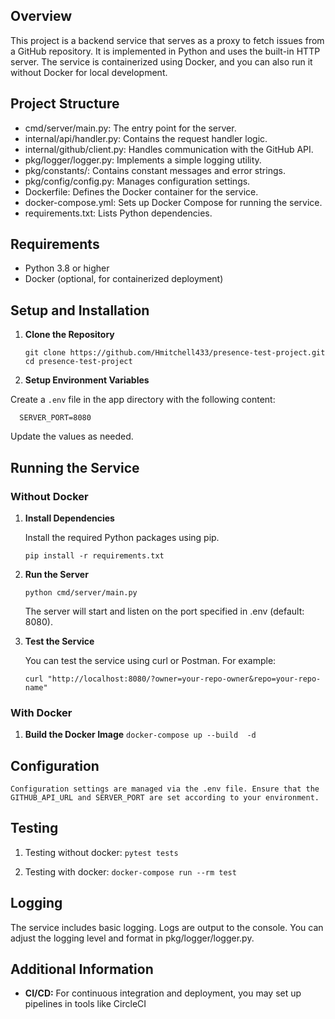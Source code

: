 ## Overview

This project is a backend service that serves as a proxy to fetch issues from a GitHub repository. It is implemented in Python and uses the built-in HTTP server. The service is containerized using Docker, and you can also run it without Docker for local development.

## Project Structure

- cmd/server/main.py: The entry point for the server.
- internal/api/handler.py: Contains the request handler logic.
- internal/github/client.py: Handles communication with the GitHub API.
- pkg/logger/logger.py: Implements a simple logging utility.
- pkg/constants/: Contains constant messages and error strings.
- pkg/config/config.py: Manages configuration settings.
- Dockerfile: Defines the Docker container for the service.
- docker-compose.yml: Sets up Docker Compose for running the service.
- requirements.txt: Lists Python dependencies.

## Requirements

- Python 3.8 or higher
- Docker (optional, for containerized deployment)

## Setup and Installation

1. **Clone the Repository**

    ```git clone https://github.com/Hmitchell433/presence-test-project.git```
    ```cd presence-test-project```

2. **Setup Environment Variables**

  Create a `.env` file in the app directory with the following content:

  ```
    SERVER_PORT=8080
  ```

  Update the values as needed.

## Running the Service

### Without Docker

1. **Install Dependencies**

    Install the required Python packages using pip.

    ```pip install -r requirements.txt```

2. **Run the Server**

    ```python cmd/server/main.py ```

    The server will start and listen on the port specified in .env (default: 8080).

3. **Test the Service**

    You can test the service using curl or Postman. For example:

    ```curl "http://localhost:8080/?owner=your-repo-owner&repo=your-repo-name"```

### With Docker

1. **Build the Docker Image**
   ```docker-compose up --build  -d```

## Configuration
    Configuration settings are managed via the .env file. Ensure that the GITHUB_API_URL and SERVER_PORT are set according to your environment.

## Testing
  1. Testing without docker:
      ```pytest tests ```

  2. Testing with docker:
    ```docker-compose run --rm test```

## Logging
  The service includes basic logging. Logs are output to the console. You can adjust the logging level and format in pkg/logger/logger.py.

## Additional Information
- **CI/CD:** For continuous integration and deployment, you may set up pipelines in tools like CircleCI
